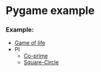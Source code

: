 # Pygame example
 
### Example:
+ [Game of life](src/game_of_life)
+ PI
  + [Co-prime](src/pi/co_prime)
  + [Square-Circle](src/pi/square_circle)
